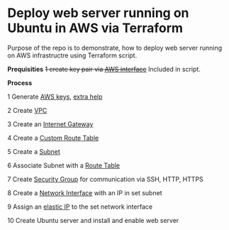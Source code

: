 # Deploy web server running on Ubuntu in AWS via Terraform

Purpose of the repo is to demonstrate, how to deploy web server running on AWS infrastructre
using Terraform script.

**Prequisities**
~~1 create key pair via [AWS interface](https://docs.aws.amazon.com/AWSEC2/latest/UserGuide/create-key-pairs.html)~~ Included in script.

**Process**

1 Generate [AWS keys](https://registry.terraform.io/providers/hashicorp%20%20/aws/latest/docs/data-sources/key_pair), [extra help](https://stackoverflow.com/questions/49743220/how-do-i-create-an-ssh-key-in-terraform)

2 Create [VPC](https://registry.terraform.io/providers/hashicorp/aws/latest/docs/resources/vpc)

3 Create an [Internet Gateway](https://registry.terraform.io/providers/hashicorp/aws/latest/docs/resources/internet_gateway)

4 Create a [Custom Route Table](https://registry.terraform.io/providers/hashicorp/aws/latest/docs/resources/route_table)

5 Create a [Subnet](https://registry.terraform.io/providers/hashicorp/aws/latest/docs/resources/subnet)

6 Associate Subnet with a [Route Table](https://registry.terraform.io/providers/hashicorp/aws/latest/docs/resources/route_table_association)

7 Create [Security Group](https://registry.terraform.io/providers/hashicorp/aws/latest/docs/resources/security_group) for communication via SSH, HTTP, HTTPS

8 Create a [Network Interface](https://registry.terraform.io/providers/hashicorp/aws/latest/docs/resources/network_interface) with an IP in set subnet 

9 Assign an [elastic IP](https://registry.terraform.io/providers/hashicorp/aws/latest/docs/resources/eip) to the set network interface 

10 Create Ubuntu server and install and enable web server


